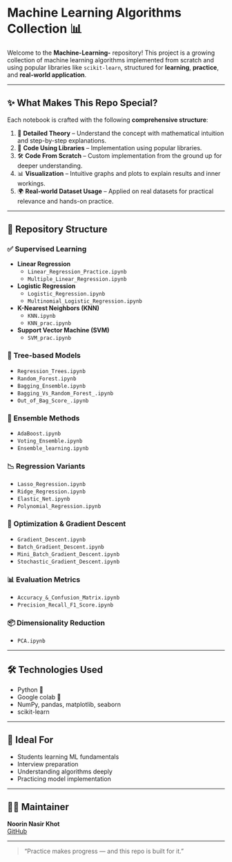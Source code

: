 # Machine Learning Algorithms Collection 📊

Welcome to the **Machine-Learning-** repository! This project is a growing collection of machine learning algorithms implemented from scratch and using popular libraries like `scikit-learn`, structured for **learning**, **practice**, and **real-world application**.

---

## ✨ What Makes This Repo Special?

Each notebook is crafted with the following **comprehensive structure**:

1. 📘 **Detailed Theory** – Understand the concept with mathematical intuition and step-by-step explanations.
2. 🧰 **Code Using Libraries** – Implementation using popular libraries.
3. 🛠️ **Code From Scratch** – Custom implementation from the ground up for deeper understanding.
4. 📊 **Visualization** – Intuitive graphs and plots to explain results and inner workings.
5. 🌍 **Real-world Dataset Usage** – Applied on real datasets for practical relevance and hands-on practice.

---

## 📁 Repository Structure

### ✅ Supervised Learning
- **Linear Regression**
  - `Linear_Regression_Practice.ipynb`
  - `Multiple_Linear_Regression.ipynb`
- **Logistic Regression**
  - `Logistic_Regression.ipynb`
  - `Multinomial_Logistic_Regression.ipynb`
- **K-Nearest Neighbors (KNN)**
  - `KNN.ipynb`
  - `KNN_prac.ipynb`
- **Support Vector Machine (SVM)**
  - `SVM_prac.ipynb`

### 🌲 Tree-based Models
- `Regression_Trees.ipynb`
- `Random_Forest.ipynb`
- `Bagging_Ensemble.ipynb`
- `Bagging_Vs_Random_Forest_.ipynb`
- `Out_of_Bag_Score_.ipynb`

### 🚀 Ensemble Methods
- `AdaBoost.ipynb`
- `Voting_Ensemble.ipynb`
- `Ensemble_learning.ipynb`

### 📉 Regression Variants
- `Lasso_Regression.ipynb`
- `Ridge_Regression.ipynb`
- `Elastic_Net.ipynb`
- `Polynomial_Regression.ipynb`

### 📐 Optimization & Gradient Descent
- `Gradient_Descent.ipynb`
- `Batch_Gradient_Descent.ipynb`
- `Mini_Batch_Gradient_Descent.ipynb`
- `Stochastic_Gradient_Descent.ipynb`

### 📊 Evaluation Metrics
- `Accuracy_&_Confusion_Matrix.ipynb`
- `Precision_Recall_F1_Score.ipynb`

### 📦 Dimensionality Reduction
- `PCA.ipynb`

---

## 🛠️ Technologies Used

- Python 🐍
- Google colab 📓
- NumPy, pandas, matplotlib, seaborn
- scikit-learn


---

## 🧠 Ideal For

- Students learning ML fundamentals
- Interview preparation
- Understanding algorithms deeply
- Practicing model implementation

---

## 🙋‍♀️ Maintainer

**Noorin Nasir Khot**  
[GitHub](https://github.com/KhotNoorin)

---

> “Practice makes progress — and this repo is built for it.”
